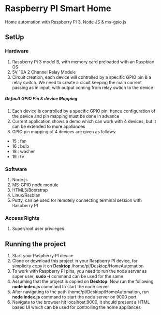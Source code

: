 Raspberry PI Smart Home
==========
Home automation with Raspberry PI 3, Node JS & ms-gpio.js

## SetUp

### Hardware
1. Raspberry Pi 3 model B, with memory card preloaded with an Raspbian OS
2. 5V 10A 2 Channel Relay Module
3. Circuit creation, each device will controlled by a specific GPIO pin & a relay switch. We need to create a cicuit keeping the main current passing as in input, with output coming from relay swtich to the device

##### Default GPIO Pin & device Mapping
1. Each device is controlled by a specific GPIO pin, hence configuration of the device and pin mapping must be done in advance
2. Current application shows a demo which can work with 4 devices, but it can be extended to more appliances
3. GPIO pin mapping of 4 devices are given as follows:
 * 15 : fan
 * 16 : bulb
 * 18 : washer
 * 19 : tv

### Software
1. Node.js 
2. MS-GPIO node module
3. HTML5/Bootstrap
4. Linux/Rasbian
5. Putty, can be used for remotely connecting terminal session with Raspberry PI
 
### Access Rights
1. Super/root user privileges

## Running the project
1. Start your Raspberry PI device
2. Clone or download this project in your Raspberry PI device, for simplicity copy it on **Desktop**
   /home/pi/Desktop/HomeAutomation
3. To work with Raspberry PI pins, you need to run the node server as super user, **sudo -i** command can be used for the same
4. Assuming that the project is copied on **Desktop**. Now run the following **node index.js** command to start the node server
5. After navigating to the path /home/pi/Desktop/HomeAutomation, run **node index.js** command to start the node server on 9000 port
6. Navigate to the browser hit localhost:9000, it should present a HTML based UI which can be used for controlling the home appliances 
